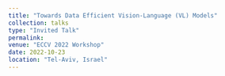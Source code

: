 ```yaml
---
title: "Towards Data Efficient Vision-Language (VL) Models"
collection: talks
type: "Invited Talk"
permalink: 
venue: "ECCV 2022 Workshop"
date: 2022-10-23
location: "Tel-Aviv, Israel"
---
```

